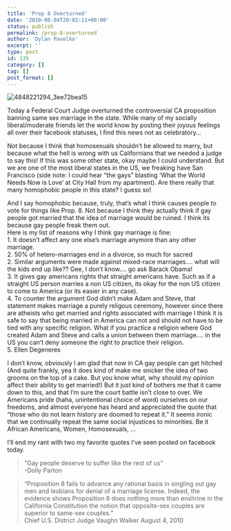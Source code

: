 ```yaml
---
title: 'Prop 8 Overturned'
date: '2010-08-04T20:02:11+00:00'
status: publish
permalink: /prop-8-overturned
author: 'Dylan Pavelko'
excerpt: ''
type: post
id: 135
category: []
tag: []
post_format: []
---
```

![](https://i1.wp.com/www.dylanpavelko.com/blog/wp-content/uploads/2010/08/4848221294_3ee72bea15.jpeg?resize=299%2C350 "4848221294_3ee72bea15")

Today a Federal Court Judge overturned the controversial CA proposition banning same sex marriage in the state. While many of my socially liberal/moderate friends let the world know by posting their joyous feelings all over their facebook statuses, I find this news not as celebratory…

Not because I think that homosexuals shouldn’t be allowed to marry, but because what the hell is wrong with us Californians that we needed a judge to say this! If this was some other state, okay maybe I could understand. But we are one of the most liberal states in the US, we freaking have San Francisco (side note: I could hear “the gays” blasting ‘What the World Needs Now is Love’ at City Hall from my apartment). Are there really that many homophobic people in this state? I guess so!

And I say homophobic because, truly, that’s what I think causes people to vote for things like Prop. 8. Not because I think they actually think if gay people got married that the idea of marriage would be ruined. I think its because gay people freak them out.  
Here is my list of reasons why I think gay marriage is fine:  
1\. It doesn’t affect any one else’s marriage anymore than any other marriage.  
2\. 50% of hetero-marriages end in a divorce, so much for sacred  
2\. Similar arguments were made against mixed-race marriages…. what will the kids end up like?? Gee, I don’t know…. go ask Barack Obama!  
3\. It gives gay americans rights that straight americans have. Such as if a straight US person marries a non US citizen, its okay for the non US citizen to come to America (or its easier in any case).  
4\. To counter the argument God didn’t make Adam and Steve, that statement makes marriage a purely religous ceremony, however since there are atheists who get married and rights associated with marriage I think it is safe to say that being married in America can not and should not have to be tied with any specific religion. What if you practice a religion where God created Adam and Steve and calls a union between them marriage…. in the US you can’t deny someone the right to practice their religion.  
5\. Ellen Degeneres

I don’t know, obviously I am glad that now in CA gay people can get hitched (And quite frankly, yea it does kind of make me snicker the idea of two grooms on the top of a cake. But you know what, why should my opinion affect their ability to get married!) But it just kind of bothers me that it came down to this, and that I’m sure the court battle isn’t close to over. We Americans pride (haha, unintentional choice of word) ourselves on our freedoms, and almost everyone has heard and appreciated the quote that “those who do not learn history are doomed to repeat it.” It seems ironic that we continually repeat the same social injustices to minorities. Be it African Americans, Women, Homosexuals, …

I’ll end my rant with two my favorite quotes I’ve seen posted on facebook today.

> “Gay people deserve to suffer like the rest of us”  
> -Dolly Parton

> “Proposition 8 fails to advance any rational basis in singling out gay men and lesbians for denial of a marriage license. Indeed, the evidence shows Proposition 8 does nothing more than enshrine in the California Constitution the notion that opposite-sex couples are superior to same-sex couples.”  
> Chief U.S. District Judge Vaughn Walker August 4, 2010